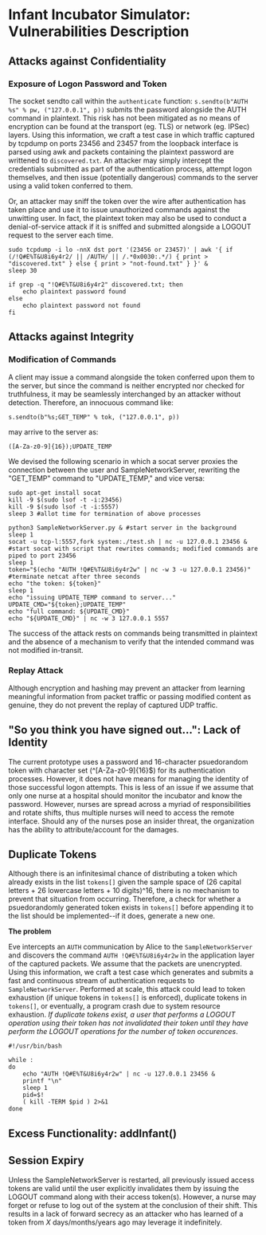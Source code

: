 # Infant Incubator Simulator: Vulnerabilities Description

## Attacks against Confidentiality

### Exposure of Logon Password and Token
The socket sendto call within the ``authenticate`` function: ``s.sendto(b"AUTH %s" % pw, ("127.0.0.1", p))`` submits the password alongside the AUTH command in plaintext. This risk has not been mitigated as no means of encryption can be found at the transport (eg. TLS) or network (eg. IPSec) layers. Using this information, we craft a test case in which traffic captured by tcpdump on ports 23456 and 23457 from the loopback interface is parsed using awk and packets containing the plaintext password are writtened to ``discovered.txt``. An attacker may simply intercept the credentials submitted as part of the authentication process, attempt logon themselves, and then issue (potentially dangerous) commands to the server using a valid token conferred to them.

Or, an attacker may sniff the token over the wire after authentication has taken place and use it to issue unauthorized commands against the unwitting user. In fact, the plaintext token may also be used to conduct a denial-of-service attack if it is sniffed and submitted alongside a LOGOUT request to the server each time.

```
sudo tcpdump -i lo -nnX dst port '(23456 or 23457)' | awk '{ if (/!Q#E%T&U8i6y4r2/ || /AUTH/ || /.*0x0030:.*/) { print > "discovered.txt" } else { print > "not-found.txt" } }' &
sleep 30

if grep -q "!Q#E%T&U8i6y4r2" discovered.txt; then
    echo plaintext password found
else
    echo plaintext password not found
fi
```
## Attacks against Integrity

### Modification of Commands

A client may issue a command alongside the token conferred upon them to the server, but since the command is neither encrypted nor checked for truthfulness, it may be seamlessly interchanged by an attacker without detection. Therefore, an innocuous command like: 

``s.sendto(b"%s;GET_TEMP" % tok, ("127.0.0.1", p))``

may arrive to the server as:

``([A-Za-z0-9]{16});UPDATE_TEMP``

We devised the following scenario in which a socat server proxies the connection between the user and SampleNetworkServer, rewriting the "GET_TEMP" command to "UPDATE_TEMP," and vice versa:

```
sudo apt-get install socat
kill -9 $(sudo lsof -t -i:23456)
kill -9 $(sudo lsof -t -i:5557)
sleep 3 #allot time for termination of above processes 

python3 SampleNetworkServer.py & #start server in the background
sleep 1
socat -u tcp-l:5557,fork system:./test.sh | nc -u 127.0.0.1 23456 & #start socat with script that rewrites commands; modified commands are piped to port 23456
sleep 1
token="$(echo "AUTH !Q#E%T&U8i6y4r2w" | nc -w 3 -u 127.0.0.1 23456)" #terminate netcat after three seconds
echo "the token: ${token}"
sleep 1
echo "issuing UPDATE_TEMP command to server..."
UPDATE_CMD="${token};UPDATE_TEMP"
echo "full command: ${UPDATE_CMD}"
echo "${UPDATE_CMD}" | nc -w 3 127.0.0.1 5557
```

The success of the attack rests on commands being transmitted in plaintext and the absence of a mechanism to verify that the intended command was not modified in-transit.

### Replay Attack

Although encryption and hashing may prevent an attacker from learning meaningful information from packet traffic or passing modified content as genuine, they do not prevent the replay of captured UDP traffic. 

## "So you think you have signed out...": Lack of Identity

The current prototype uses a password and 16-character psuedorandom token with character set (^[A-Za-z0-9]{16}$) for its authentication processes. However, it does not have means for managing the identity of those successful logon attempts. This is less of an issue if we assume that only one nurse at a hospital should monitor the incubator and know the password. However, nurses are spread across a myriad of responsibilities and rotate shifts, thus multiple nurses will need to access the remote interface. Should any of the nurses pose an insider threat, the organization has the ability to attribute/account for the damages.

## Duplicate Tokens

Although there is an infinitesimal chance of distributing a token which already exists in the list ``tokens[]`` given the sample space of (26 capital letters + 26 lowercase letters + 10 digits)^16, there is no mechanism to prevent that situation from occurring. Therefore, a check for whether a psuedorandomly generated token exists in ``tokens[]`` before appending it to the list should be implemented--if it does, generate a new one.

**The problem**

Eve intercepts an ``AUTH`` communication by Alice to the ``SampleNetworkServer`` and discovers the command ``AUTH !Q#E%T&U8i6y4r2w`` in the application layer of the captured packets. We assume that the packets are unencrypted. Using this information, we craft a test case which generates and submits a fast and continuous stream of authentication requests to ``SampleNetworkServer``. Performed at scale, this attack could lead to token exhaustion (if unique tokens in ``tokens[]`` is enforced), duplicate tokens in ``tokens[]``, or eventually, a program crash due to system resource exhaustion. _If duplicate tokens exist, a user that performs a LOGOUT operation using their token has not invalidated their token until they have perform the LOGOUT operations for the number of token occurences_.

```
#!/usr/bin/bash

while :
do
	echo "AUTH !Q#E%T&U8i6y4r2w" | nc -u 127.0.0.1 23456 &
	printf "\n"
	sleep 1
	pid=$!
	( kill -TERM $pid ) 2>&1
done
```

## Excess Functionality: addInfant()

## Session Expiry

Unless the SampleNetworkServer is restarted, all previously issued access tokens are valid until the user explicitly invalidates them by issuing the LOGOUT command along with their access token(s). However, a nurse may forget or refuse to log out of the system at the conclusion of their shift. This results in a lack of forward secrecy as an attacker who has learned of a token from _X_ days/months/years ago may leverage it indefinitely.
